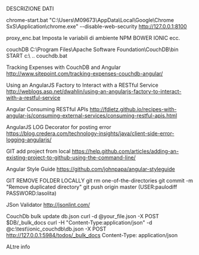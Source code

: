 DESCRIZIONE DATI

chrome-start.bat
"C:\Users\M09673\AppData\Local\Google\Chrome SxS\Application\chrome.exe" --disable-web-security http://127.0.0.1:8100

proxy_enc.bat
Imposta le variabili di ambiente NPM BOWER IONIC ecc.

couchDB
C:\Program Files\Apache Software Foundation\CouchDB\bin
START c:\ .. couchdb.bat

Tracking Expenses with CouchDB and Angular
http://www.sitepoint.com/tracking-expenses-couchdb-angular/

Using an AngularJS Factory to Interact with a RESTful Service
http://weblogs.asp.net/dwahlin/using-an-angularjs-factory-to-interact-with-a-restful-service

Angular Consuming RESTful APIs
http://fdietz.github.io/recipes-with-angular-js/consuming-external-services/consuming-restful-apis.html

AngularJS LOG Decorator for posting error 
https://blog.credera.com/technology-insights/java/client-side-error-logging-angularjs/

GIT add project from local
https://help.github.com/articles/adding-an-existing-project-to-github-using-the-command-line/



Angular Style Guide
https://github.com/johnpapa/angular-styleguide


GIT REMOVE FOLDER LOCALLY
git rm one-of-the-directories
git commit -m "Remove duplicated directory"
git push origin master (USER:paulodiff PASSWORD:lasolita)

JSon Validator
http://jsonlint.com/

CouchDb bulk update db.json
curl -d @your_file.json -X POST $DB/_bulk_docs
curl -H "Content-Type:application/json"  -d @c:\test\ionic_couchdb\db.json -X POST http://127.0.0.1:5984/todos/_bulk_docs
Content-Type: application/json

ALtre info